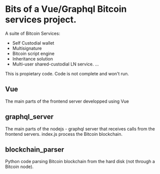 # Bits of a Vue/Graphql Bitcoin services project.

A suite of Bitcoin Services:
* Self Custodial wallet
* Multisignature
* Bitcoin script engine
* Inheritance solution
* Multi-user shared-custodial LN service.
...

This is propietary code.
Code is not complete and won't run.

## Vue
The main parts of the frontend server developped using Vue

## graphql_server
The main parts of the nodejs - graphql server that receives calls from the frontend servers.
index.js process the Bitcoin blockchain.

## blockchain_parser

Python code parsing Bitcoin blockchain from the hard disk (not through a Bitcoin node).

